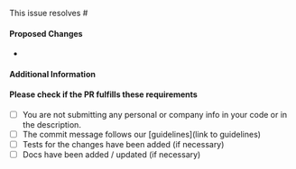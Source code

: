 This issue resolves #

#### Proposed Changes
-

#### Additional Information


#### Please check if the PR fulfills these requirements
- [ ] You are not submitting any personal or company info in your code or in the description.
- [ ] The commit message follows our [guidelines](link to guidelines)
- [ ] Tests for the changes have been added (if necessary)
- [ ] Docs have been added / updated (if necessary)
